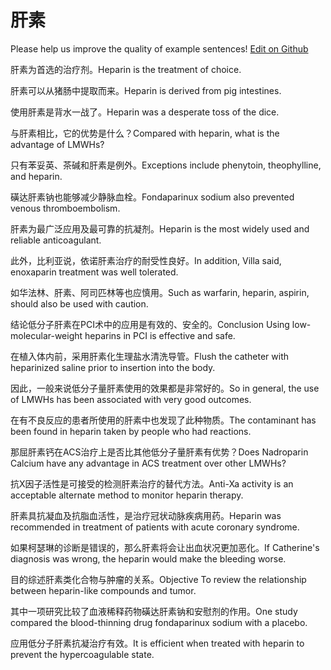 # 肝素

Please help us improve the quality of example sentences! [Edit on Github](https://github.com/jiyushe/jiyu-example-sentence-source/blob/main/chinese/gansu.md)

<p><span class="chinese">肝素为首选的治疗剂。</span><span class="english">Heparin is the treatment of choice.</span></p>

<p><span class="chinese">肝素可以从猪肠中提取而来。</span><span class="english">Heparin is derived from pig intestines.</span></p>

<p><span class="chinese">使用肝素是背水一战了。</span><span class="english">Heparin was a desperate toss of the dice.</span></p>

<p><span class="chinese">与肝素相比，它的优势是什么？</span><span class="english">Compared with heparin, what is the advantage of LMWHs?</span></p>

<p><span class="chinese">只有苯妥英、茶碱和肝素是例外。</span><span class="english">Exceptions include phenytoin, theophylline, and heparin.</span></p>

<p><span class="chinese">磺达肝素钠也能够减少静脉血栓。</span><span class="english">Fondaparinux sodium also prevented venous thromboembolism.</span></p>

<p><span class="chinese">肝素为最广泛应用及最可靠的抗凝剂。</span><span class="english">Heparin is the most widely used and reliable anticoagulant.</span></p>

<p><span class="chinese">此外，比利亚说，依诺肝素治疗的耐受性良好。</span><span class="english">In addition, Villa said, enoxaparin treatment was well tolerated.</span></p>

<p><span class="chinese">如华法林、肝素、阿司匹林等也应慎用。</span><span class="english">Such as warfarin, heparin, aspirin, should also be used with caution.</span></p>

<p><span class="chinese">结论低分子肝素在PCI术中的应用是有效的、安全的。</span><span class="english">Conclusion Using low-molecular-weight heparins in PCI is effective and safe.</span></p>

<p><span class="chinese">在植入体内前，采用肝素化生理盐水清洗导管。</span><span class="english">Flush the catheter with heparinized saline prior to insertion into the body.</span></p>

<p><span class="chinese">因此，一般来说低分子量肝素使用的效果都是非常好的。</span><span class="english">So in general, the use of LMWHs has been associated with very good outcomes.</span></p>

<p><span class="chinese">在有不良反应的患者所使用的肝素中也发现了此种物质。</span><span class="english">The contaminant has been found in heparin taken by people who had reactions.</span></p>

<p><span class="chinese">那屈肝素钙在ACS治疗上是否比其他低分子量肝素有优势？</span><span class="english">Does Nadroparin Calcium have any advantage in ACS treatment over other LMWHs?</span></p>

<p><span class="chinese">抗X因子活性是可接受的检测肝素治疗的替代方法。</span><span class="english">Anti-Xa activity is an acceptable alternate method to monitor heparin therapy.</span></p>

<p><span class="chinese">肝素具抗凝血及抗脂血活性，是治疗冠状动脉疾病用药。</span><span class="english">Heparin was recommended in treatment of patients with acute coronary syndrome.</span></p>

<p><span class="chinese">如果柯瑟琳的诊断是错误的，那么肝素将会让出血状况更加恶化。</span><span class="english">If Catherine's diagnosis was wrong, the heparin would make the bleeding worse.</span></p>

<p><span class="chinese">目的综述肝素类化合物与肿瘤的关系。</span><span class="english">Objective To review the relationship between heparin-like compounds and tumor.</span></p>

<p><span class="chinese">其中一项研究比较了血液稀释药物磺达肝素钠和安慰剂的作用。</span><span class="english">One study compared the blood-thinning drug fondaparinux sodium with a placebo.</span></p>

<p><span class="chinese">应用低分子肝素抗凝治疗有效。</span><span class="english">It is efficient when treated with heparin to prevent the hypercoagulable state.</span></p>

